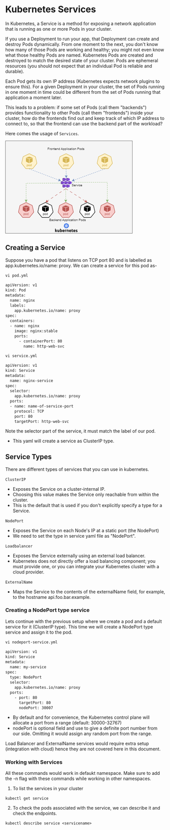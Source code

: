 # Kubernetes Services 

In Kubernetes, a Service is a method for exposing a network application that is running as one or more Pods in your cluster.

If you use a Deployment to run your app, that Deployment can create and destroy Pods dynamically. From one moment to the next, you don't know how many of those Pods are working and healthy; you might not even know what those healthy Pods are named. Kubernetes Pods are created and destroyed to match the desired state of your cluster. Pods are ephemeral resources (you should not expect that an individual Pod is reliable and durable).

Each Pod gets its own IP address (Kubernetes expects network plugins to ensure this). For a given Deployment in your cluster, the set of Pods running in one moment in time could be different from the set of Pods running that application a moment later.

This leads to a problem: if some set of Pods (call them "backends") provides functionality to other Pods (call them "frontends") inside your cluster, how do the frontends find out and keep track of which IP address to connect to, so that the frontend can use the backend part of the workload?

Here comes the usage of `Services`.

<img src="../images/service.png" alt="Before image">


## Creating a Service 

Suppose you have a pod that listens on TCP port 80 and is labelled as app.kubernetes.io/name: proxy. We can create a service for this pod as-

```
vi pod.yml
```
```
apiVersion: v1
kind: Pod
metadata:
  name: nginx
  labels:
    app.kubernetes.io/name: proxy
spec:
  containers:
  - name: nginx
    image: nginx:stable
    ports:
      - containerPort: 80
        name: http-web-svc
```
```
vi service.yml
```
```
apiVersion: v1
kind: Service
metadata:
  name: nginx-service
spec:
  selector:
    app.kubernetes.io/name: proxy
  ports:
  - name: name-of-service-port
    protocol: TCP
    port: 80
    targetPort: http-web-svc
```

Note the selector part of the service, it must match the label of our pod.

- This yaml will create a service as ClusterIP type. 

## Service Types

There are different types of services that you can use in kubernetes. 

`ClusterIP`

- Exposes the Service on a cluster-internal IP. 
- Choosing this value makes the Service only reachable from within the cluster.
- This is the default that is used if you don't explicitly specify a type for a Service.

`NodePort`

- Exposes the Service on each Node's IP at a static port (the NodePort)
- We need to set the type in service yaml file as "NodePort".

`Loadbalancer`

- Exposes the Service externally using an external load balancer.
- Kubernetes does not directly offer a load balancing component; you must provide one, or you can integrate your Kubernetes cluster with a cloud provider.

`ExternalName`

- Maps the Service to the contents of the externalName field, for example, to the hostname api.foo.bar.example.


### Creating a NodePort type service

Lets continue with the previous setup where we create a pod and a default service for it (ClusterIP type).
This time we will create a NodePort type service and assign it to the pod. 

```
vi nodeport-service.yml
```
```
apiVersion: v1
kind: Service
metadata:
  name: my-service
spec:
  type: NodePort
  selector:
    app.kubernetes.io/name: proxy
  ports:
    - port: 80
      targetPort: 80
      nodePort: 30007
```

- By default and for convenience, the Kubernetes control plane will allocate a port from a range (default: 30000-32767) 
- nodePort is optional field and use to give a definite port number from our side. Omitting it would assign any random port from the range. 


Load Balancer and ExternalName services would require extra setup (integration with cloud) hence they are not covered here in this document. 

### Working with Services

All these commands would work in defaukt namespace. Make sure to add the -n flag with these commands while working in other namespaces. 

1. To list the services in your cluster 

```
kubectl get service 
```

2. To check the pods associated with the service, we can describe it and check the endpoints.

```
kubectl describe service <servicename>
```